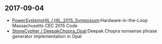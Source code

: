 ## 2017-09-04

* [PowerSystemsHIL / HIL_2015_Symposium](https://github.com/PowerSystemsHIL/HIL_2015_Symposium):Hardware-in-the-Loop Massachusetts CEC 2015 Code
* [StoneCypher / DeepakChopra_Opal](https://github.com/StoneCypher/DeepakChopra_Opal):Deepak Chopra nonsense phrase generator implementation in Opal
